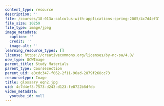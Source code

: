 ```yaml
---
content_type: resource
description: ''
file: /courses/18-013a-calculus-with-applications-spring-2005/4c7d4ef37573d243d123fe8722b8dfdb_glossary_eqn2.jpg
file_size: 10259
file_type: image/jpeg
image_metadata:
  caption: ''
  credit: ''
  image-alt: ''
learning_resource_types: []
license: https://creativecommons.org/licenses/by-nc-sa/4.0/
ocw_type: OCWImage
parent_title: Study Materials
parent_type: CourseSection
parent_uid: e8cdc347-f062-2f11-96ad-2879f268cc73
resourcetype: Image
title: glossary_eqn2.jpg
uid: 4c7d4ef3-7573-d243-d123-fe8722b8dfdb
video_metadata:
  youtube_id: null
---
```

